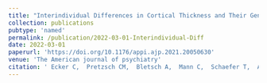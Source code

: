 ```yaml
---
title: "Interindividual Differences in Cortical Thickness and Their Genomic Underpinnings in Autism Spectrum Disorder."
collection: publications
pubtype: 'named'
permalink: /publication/2022-03-01-Interindividual-Diff
date: 2022-03-01
paperurl: 'https://doi.org/10.1176/appi.ajp.2021.20050630'
venue: 'The American journal of psychiatry'
citation: ' Ecker C,  Pretzsch CM,  Bletsch A,  Mann C,  Schaefer T,  Ambrosino S,  Tillmann J,  Yousaf A,  Chiocchetti A,  Lombardo MV,  Warrier V,  Bast N,  Moessnang C,  Murphy DGM, &quot;Interindividual Differences in Cortical Thickness and Their Genomic Underpinnings in Autism Spectrum Disorder..&quot; The American journal of psychiatry, 2022.'
---
```

